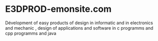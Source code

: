 # E3DPROD-emonsite.com
Dévelopment of easy products of design in informatic and in electronics and mechanic , design of applications and software in c programms and cpp programms and  java
